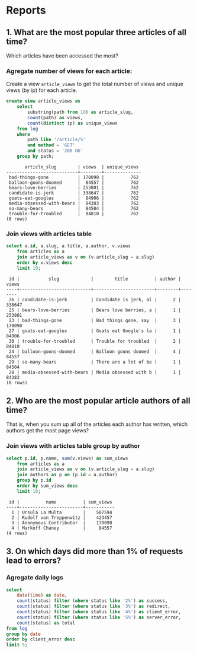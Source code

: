 # Reports


## 1. What are the most popular three articles of all time?
Which articles have been accessed the most?

### Agregate number of views for each article:

Create a view `article_views` to get the total number of views and unique views (by ip) for each article.

```sql
create view article_views as
    select
        substring(path from 10) as article_slug,
        count(path) as views,
        count(distinct ip) as unique_views
    from log
    where
        path like '/article/%'
        and method = 'GET'
        and status = '200 OK'
    group by path;
```
```
       article_slug        | views  | unique_views
---------------------------+--------+--------------
 bad-things-gone           | 170098 |          762
 balloon-goons-doomed      |  84557 |          762
 bears-love-berries        | 253801 |          762
 candidate-is-jerk         | 338647 |          762
 goats-eat-googles         |  84906 |          762
 media-obsessed-with-bears |  84383 |          762
 so-many-bears             |  84504 |          762
 trouble-for-troubled      |  84810 |          762
(8 rows)
```

### Join views with articles table

```sql
select a.id, a.slug, a.title, a.author, v.views
    from articles as a
    join article_views as v on (v.article_slug = a.slug)
    order by v.views desc
    limit 10;
```
```
 id |           slug            |        title          | author | views
----+---------------------------+-----------------------+--------+--------
 26 | candidate-is-jerk         | Candidate is jerk, al |      2 | 338647
 25 | bears-love-berries        | Bears love berries, a |      1 | 253801
 23 | bad-things-gone           | Bad things gone, say  |      3 | 170098
 27 | goats-eat-googles         | Goats eat Google's la |      1 |  84906
 30 | trouble-for-troubled      | Trouble for troubled  |      2 |  84810
 24 | balloon-goons-doomed      | Balloon goons doomed  |      4 |  84557
 29 | so-many-bears             | There are a lot of be |      1 |  84504
 28 | media-obsessed-with-bears | Media obsessed with b |      1 |  84383
(8 rows)
```

## 2. Who are the most popular article authors of all time?

That is, when you sum up all of the articles each author has written, which authors get the most page views?

### Join views with articles table group by author

```sql
select p.id, p.name, sum(v.views) as sum_views
    from articles as a
    join article_views as v on (v.article_slug = a.slug)
    join authors as p on (p.id = a.author)
    group by p.id
    order by sum_views desc
    limit 10;
```
```
 id |          name          | sum_views
----+------------------------+-----------
  1 | Ursula La Multa        |    507594
  2 | Rudolf von Treppenwitz |    423457
  3 | Anonymous Contributor  |    170098
  4 | Markoff Chaney         |     84557
(4 rows)
```

## 3. On which days did more than 1% of requests lead to errors?


### Agregate daily logs

```sql
select
    date(time) as date,
    count(status) filter (where status like '2%') as success,
    count(status) filter (where status like '3%') as redirect,
    count(status) filter (where status like '4%') as client_error,
    count(status) filter (where status like '5%') as server_error,
    count(status) as total
from log
group by date
order by client_error desc
limit 5;
```